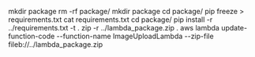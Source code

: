mkdir package
rm -rf package/
mkdir package
cd package/
pip freeze > requirements.txt
cat requirements.txt
cd package/
pip install -r ../requirements.txt -t .
zip -r ../lambda_package.zip .
aws lambda update-function-code --function-name ImageUploadLambda --zip-file fileb://../lambda_package.zip
